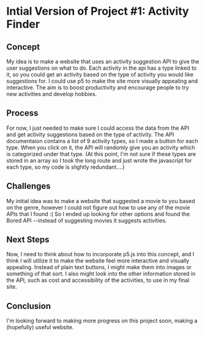 # Intial Version of Project #1: Activity Finder

## Concept
My idea is to make a website that uses an activity suggestion API to give the user suggestions on what to do. Each activity in the api has a type linked to it, so you could get an activity based on the type of activity you would like suggestions for. I could use p5 to make the site more visually appealing and interactive. The aim is to boost productivity and encourage people to try new activities and develop hobbies. 

## Process
For now, I just needed to make sure I could access the data from the API and get activity suggestions based on the type of activity. 
The API documentaion contains a list of 9 activity types, so I made a button for each type. When you click on it, the API will randomly give you an activity which is categorized under that type. (At this point, I'm not sure if these types are stored in an array so I took the long route and just wrote the javascript for each type, so my code is slightly redundant....) 


## Challenges
My initial idea was to make a website that suggested a movie to you based on the genre, however I could not figure out how to use any of the movie APIs that I found :( So I ended up looking for other options and found the Bored API --instead of suggesting movies it suggests activities. 

## Next Steps
Now, I need to think about how to incorporate p5.js into this concept, and I think I will utilize it to make the website feel more interactive and visually appealing. Instead of plain text buttons, I might make them into images or something of that sort. I also might look into the other information stored in the API, such as cost and accessibility of the activities, to use in my final site. 

## Conclusion
I'm looking forward to making more progress on this project soon, making a (hopefully) useful website.

